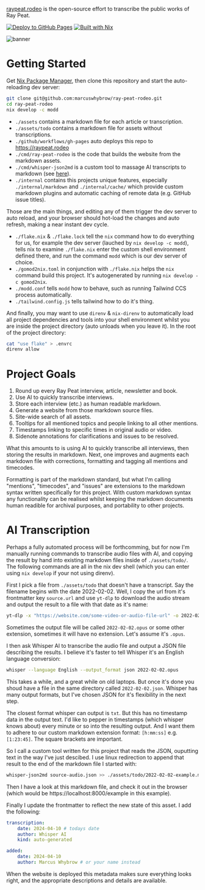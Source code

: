 [raypeat.rodeo](https://raypeat.rodeo) is the open-source effort to transcribe
the public works of Ray Peat.

[![Deploy to GitHub Pages](https://github.com/marcuswhybrow/ray-peat-rodeo/actions/workflows/gh-pages.yml/badge.svg)](https://github.com/marcuswhybrow/ray-peat-rodeo/actions/workflows/gh-pages.yml)
[![Built with Nix](https://builtwithnix.org/badge.svg)](https://builtwithnix.org)

![banner](https://raw.githubusercontent.com/marcuswhybrow/ray-peat-rodeo/back-to-go/internal/assets/docs/ray-peat-rodeo-banner.png)

# Getting Started

Get [Nix Package Manager](https://nixos.org/download.html#download-nix), then 
clone this repository and start the auto-reloading dev server:

```bash
git clone git@github.com:marcuswhybrow/ray-peat-rodeo.git
cd ray-peat-rodeo
nix develop -c modd
```

- `./assets` contains a markdown file for each article or transcription.
- `./assets/todo` contains a markdown file for assets without transcriptions.
- `./github/workflows/gh-pages` auto deploys this repo to https://raypeat.rodeo
- `./cmd/ray-peat-rodeo` is the code that builds the website from the markdown 
assets.
- `./cmd/whisper-json2md` is a custom tool to massage AI transcripts to 
markdown (see [here](#ai-transcription)).
- `./internal` contains this projects unique features, especially 
`./internal/markdown` and `./internal/cache/` which provide custom markdown 
plugins and automatic caching of remote data (e.g. GitHub issue titles).

Those are the main things, and editing any of them trigger the dev server to 
auto reload, and your browser should hot-load the changes and auto refresh, 
making a near instant dev cycle.

- `./flake.nix` & `./flake.lock` tell the `nix` command how to do everything 
for us, for example the dev server (lauched by `nix develop -c modd`), tells
nix to examine `./flake.nix` enter the custom shell environment defined 
there, and run the command `modd` which is our dev server of choice.
- `./gomod2nix.toml` in conjunction with `./flake.nix` helps the `nix` command 
build this project. It's autogenerated by running `nix develop -c gomod2nix`.
- `./modd.conf` tells `modd` how to behave, such as running Tailwind CCS 
process automatically.
- `./tailwind.config.js` tells tailwind how to do it's thing.

And finally, you may want to use `direnv` & `nix-direnv` to automatically load
all project dependencies and tools into your shell environment whilst you are 
inside the project directory (auto unloads when you leave it). In the root of 
the project directory:

```bash
cat "use flake" > .envrc
direnv allow
```

# Project Goals

1. Round up every Ray Peat interview, article, newsletter and book.
2. Use AI to quickly transcribe interviews.
3. Store each interview (etc.) as human readable markdown.
4. Generate a website from those markdown source files.
5. Site-wide search of all assets.
6. Tooltips for all mentioned topics and people linking to all other mentions.
7. Timestamps linking to specific times in original audio or video.
8. Sidenote annotations for clarifications and issues to be resolved.

What this amounts to is using AI to quickly transcribe all interviews, then 
storing the results in markdown. Next, one improves and augments each markdown 
file with corrections, formatting and tagging all mentions and timecodes. 

Formatting is part of the markdown standard, but what I'm calling "mentions", 
"timecodes", and "issues" are extensions to the markdown syntax written 
specifically for this project. With custom markdown syntax any functionality
can be realised whilst keeping the markdown documents human readible for 
archival purposes, and portability to other projects.


# AI Transcription

Perhaps a fully automated process will be forthcomming, but for now I'm 
manually running commands to transcribe audio files with AI, and copying the 
result by hand into existing markdown files inside of `./assets/todo/`. The 
following commands are all in the nix dev shell (which you can enter using 
`nix develop` if your not using direnv).

First I pick a file from `./assets/todo` that doesn't have a transcript. Say
the filename begins with the date 2022-02-02. Well, I copy the url from it's 
frontmatter key `source.url` and use `yt-dlp` to download the audio stream
and output the result to a file with that date as it's name:

```bash
yt-dlp -x "https://website.com/some-video-or-audio-file-url" -o 2022-02-02
```

Sometimes the output file will be called `2022-02-02.opus` or some other 
extension, sometimes it will have no extension. Let's assume it's `.opus`.

I then ask Whisper AI to transcribe the audio file and output a JSON file 
describing the results. I believe it's faster to tell Whisper it's an English 
language conversion:

```bash
whisper --language English --output_format json 2022-02-02.opus
```

This takes a while, and a great while on old laptops. But once it's done you 
shoud have a file in the same directory called `2022-02-02.json`. Whisper has 
many output formats, but I've chosen JSON for it's flexibility in the next step.

The closest format whisper can output is `txt`. But this has no timestamp data 
in the output text. I'd like to pepper in timestamps (which whisper knows 
about) every minute or so into the resulting output. And I want them to adhere 
to our custom markdown extension format: `[h:mm:ss]` e.g. `[1:23:45]`. The 
square brackets are important.

So I call a custom tool written for this project that reads the JSON, ouputting
text in the way I've just descibed. I use linux redirection to append that 
result to the end of the markdown file I started with:

```bash
whisper-json2md source-audio.json >> ./assets/todo/2022-02-02-example.md
```

Then I have a look at this markdown file, and check it out in the browser 
(which would be https://localhost:8000/example in this example).

Finally I update the frontmatter to reflect the new state of this asset.
I add the following:

```yaml
transcription:
    date: 2024-04-10 # todays date
    author: Whisper AI 
    kind: auto-generated

added:
    date: 2024-04-10
    author: Marcus Whybrow # or your name instead
```

When the website is deployed this metadata makes sure everything looks right,
and the appropriate descriptions and details are available.
